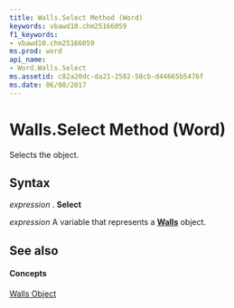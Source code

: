 ```yaml
---
title: Walls.Select Method (Word)
keywords: vbawd10.chm25166059
f1_keywords:
- vbawd10.chm25166059
ms.prod: word
api_name:
- Word.Walls.Select
ms.assetid: c82a20dc-da21-2582-58cb-d44665b5476f
ms.date: 06/08/2017
---
```



# Walls.Select Method (Word)

Selects the object.


## Syntax

 _expression_ . **Select**

 _expression_ A variable that represents a **[Walls](Word.Walls.md)** object.


## See also


#### Concepts


[Walls Object](Word.Walls.md)


